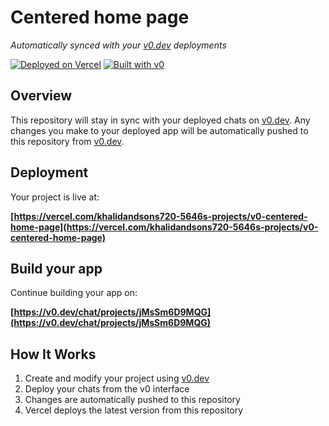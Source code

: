 # Centered home page

*Automatically synced with your [v0.dev](https://v0.dev) deployments*

[![Deployed on Vercel](https://img.shields.io/badge/Deployed%20on-Vercel-black?style=for-the-badge&logo=vercel)](https://vercel.com/khalidandsons720-5646s-projects/v0-centered-home-page)
[![Built with v0](https://img.shields.io/badge/Built%20with-v0.dev-black?style=for-the-badge)](https://v0.dev/chat/projects/jMsSm6D9MQG)

## Overview

This repository will stay in sync with your deployed chats on [v0.dev](https://v0.dev).
Any changes you make to your deployed app will be automatically pushed to this repository from [v0.dev](https://v0.dev).

## Deployment

Your project is live at:

**[https://vercel.com/khalidandsons720-5646s-projects/v0-centered-home-page](https://vercel.com/khalidandsons720-5646s-projects/v0-centered-home-page)**

## Build your app

Continue building your app on:

**[https://v0.dev/chat/projects/jMsSm6D9MQG](https://v0.dev/chat/projects/jMsSm6D9MQG)**

## How It Works

1. Create and modify your project using [v0.dev](https://v0.dev)
2. Deploy your chats from the v0 interface
3. Changes are automatically pushed to this repository
4. Vercel deploys the latest version from this repository